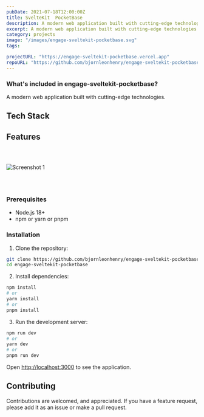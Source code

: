 ```yaml
---
pubDate: 2021-07-18T12:00:00Z
title: SvelteKit  PocketBase
description: A modern web application built with cutting-edge technologies.
excerpt: A modern web application built with cutting-edge technologies.
category: projects
image: "/images/engage-sveltekit-pocketbase.svg"
tags:

projectURL: "https://engage-sveltekit-pocketbase.vercel.app"
repoURL: "https://github.com/bjornleonhenry/engage-sveltekit-pocketbase"
---
```


### What's included in engage-sveltekit-pocketbase?

A modern web application built with cutting-edge technologies.

## Tech Stack



## Features

### &nbsp;

![Screenshot 1](/images/engage-sveltekit-pocketbase-1.webp)

### &nbsp;

### Prerequisites

- Node.js 18+
- npm or yarn or pnpm

### Installation

1. Clone the repository:
```bash
git clone https://github.com/bjornleonhenry/engage-sveltekit-pocketbase.git
cd engage-sveltekit-pocketbase
```

2. Install dependencies:
```bash
npm install
# or
yarn install
# or
pnpm install
```

3. Run the development server:
```bash
npm run dev
# or
yarn dev
# or
pnpm run dev
```

Open [http://localhost:3000](http://localhost:3000) to see the application.

## Contributing

Contributions are welcomed, and appreciated. If you have a feature request, please add it as an issue or make a pull request.
